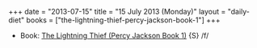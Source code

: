 +++
date = "2013-07-15"
title = "15 July 2013 (Monday)"
layout = "daily-diet"
books = ["the-lightning-thief-percy-jackson-book-1"]
+++


* Book: [The Lightning Thief (Percy Jackson Book 1)](/books/the-lightning-thief-percy-jackson-book-1) {S} /f/